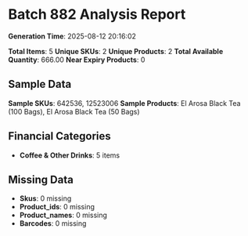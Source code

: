 # Batch 882 Analysis Report

**Generation Time**: 2025-08-12 20:16:02

**Total Items**: 5
**Unique SKUs**: 2
**Unique Products**: 2
**Total Available Quantity**: 666.00
**Near Expiry Products**: 0

## Sample Data
**Sample SKUs**: 642536, 12523006
**Sample Products**: El Arosa Black Tea (100 Bags), El Arosa Black Tea (50 Bags)

## Financial Categories
- **Coffee & Other Drinks**: 5 items

## Missing Data
- **Skus**: 0 missing
- **Product_ids**: 0 missing
- **Product_names**: 0 missing
- **Barcodes**: 0 missing
